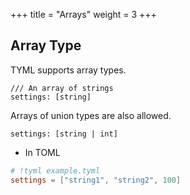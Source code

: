 +++
title = "Arrays"
weight = 3
+++

## Array Type
TYML supports array types.
```tyml
/// An array of strings
settings: [string]
```

Arrays of union types are also allowed.
```tyml
settings: [string | int]
```

- In TOML
```toml
# !tyml example.tyml
settings = ["string1", "string2", 100]
```
